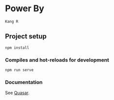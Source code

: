 # Power By
```Kang R```

## Project setup
```
npm install
```

### Compiles and hot-reloads for development
```
npm run serve
```

### Documentation
See [Quasar](https://quasar.dev/docs).


